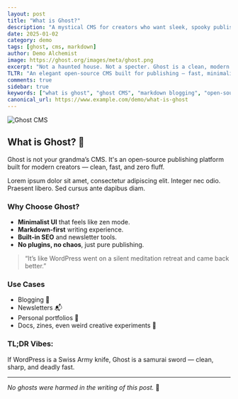 ```yaml
---
layout: post
title: "What is Ghost?"
description: "A mystical CMS for creators who want sleek, spooky publishing powers without the bloat."
date: 2025-01-02
category: demo
tags: [ghost, cms, markdown]
author: Demo Alchemist
image: https://ghost.org/images/meta/ghost.png
excerpt: "Not a haunted house. Not a specter. Ghost is a clean, modern CMS that feels like magic for bloggers and creators."
TLTR: "An elegant open-source CMS built for publishing — fast, minimalist, and straight to the point."
comments: true
sidebar: true
keywords: ["what is ghost", "ghost CMS", "markdown blogging", "open-source CMS", "ghost platform"]
canonical_url: https://www.example.com/demo/what-is-ghost
---
```


![Ghost CMS](https://ghost.org/images/meta/ghost.png)

## What is Ghost? 👻

Ghost is not your grandma’s CMS. It's an open-source publishing platform built for modern creators — clean, fast, and zero fluff.

Lorem ipsum dolor sit amet, consectetur adipiscing elit. Integer nec odio. Praesent libero. Sed cursus ante dapibus diam.

### Why Choose Ghost?

- **Minimalist UI** that feels like zen mode.
- **Markdown-first** writing experience.
- **Built-in SEO** and newsletter tools.
- **No plugins, no chaos**, just pure publishing.

> “It’s like WordPress went on a silent meditation retreat and came back better.”

### Use Cases

- Blogging 📝
- Newsletters 📬
- Personal portfolios 🎨
- Docs, zines, even weird creative experiments 🌌

### TL;DR Vibes:

If WordPress is a Swiss Army knife, Ghost is a samurai sword — clean, sharp, and deadly fast.

---

*No ghosts were harmed in the writing of this post.* 👻
